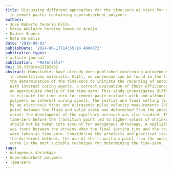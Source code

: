 ```yaml
---
title: Discussing different approaches for the time-zero as start for autogenous shrinkage
  in cement pastes containing superabsorbent polymers
authors:
- José Roberto Tenório Filho
- Maria Adelaide Pereira Gomes de Araújo
- Didier Snoeck
- Nele De Belie
date: '2019-09-01'
publishDate: '2024-06-17T14:55:14.480487Z'
publication_types:
- article-journal
publication: '*Materials*'
doi: 10.3390/ma12182962
abstract: Manystudies have already been published concerning autogenous shrinkage
  in cementitious materials. Still, no consensus can be found in the literature regarding
  the determination of the time-zero to initiate the recording of autogenous shrinkage.
  With internal curing agents, a correct evaluation of their efficiency depends on
  an appropriate choice of the time-zero. This study investigates different approaches
  to estimate the time-zero for cement paste mixtures with and without superabsorbent
  polymers as internal curing agents. The initial and final setting times were determined
  by an electronic Vicat and ultrasonic pulse velocity measurements (UPV); the transition
  point between the fluid and solid state was determined from the autogenous strain
  curve; the development of the capillary pressure was also studied. The choice of
  time-zero before the transition point led to higher values of shrinkage strain that
  should not be taken into account for autogenous shrinkage. A negligible difference
  was found between the strains when the final setting time and the transition point
  were taken as time-zero. Considering the artefacts and practical issues involving
  the different methods, the use of the transition point from the autogenous strain
  curve is the most suitable technique for determining the time-zero.
tags:
- Autogenous shrinkage
- Superabsorbent polymers
- Time-zero
---
```


